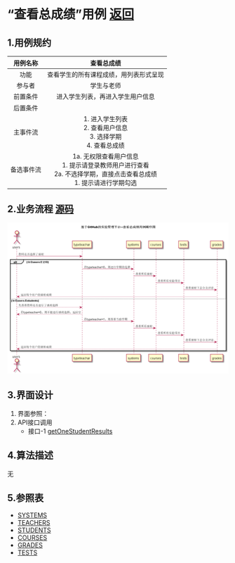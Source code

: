 # “查看总成绩”用例 [返回](../README.md)

## 1.用例规约

|用例名称|查看总成绩|
|:---:|:--:|
|功能|查看学生的所有课程成绩，用列表形式呈现|
|参与者|学生与老师|
|前置条件|进入学生列表，再进入学生用户信息|
|后置条件||
|主事件流|<div>1. 进入学生列表</div><div>2. 查看用户信息</div><div>3. 选择学期</div><div>4. 查看总成绩</div><div></div>|
|备选事件流|<div>1a. 无权限查看用户信息</div><div>1. 提示请登录教师用户进行查看</div><div>2a. 不选择学期，直接点击查看总成绩</div><div>1. 提示请进行学期勾选</div>|
## 2.业务流程 [源码](../src/overResult.puml)

![](../overResult.png)

## 3.界面设计
1. 界面参照：
2. API接口调用 
    * 接口-1 [getOneStudentResults](../接口/getOneStudentResults.md)


## 4.算法描述

无

## 5.参照表
* [SYSTEMS](../数据库文件设计.md)
* [TEACHERS](../数据库文件设计.md)
* [STUDENTS](../数据库文件设计.md)
* [COURSES](../数据库文件设计.md)
* [GRADES](../数据库文件设计.md)
* [TESTS](../数据库文件设计.md)

